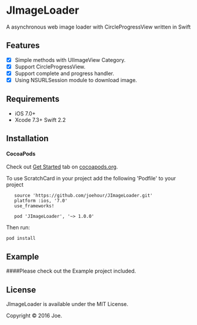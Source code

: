 JImageLoader
=======
A asynchronous web image loader with CircleProgressView written in Swift

Features
----------

- [x] Simple methods with UIImageView Category.
- [x] Support CircleProgressView.
- [x] Support complete and progress handler.
- [x] Using NSURLSession module to download image.

Requirements
----------

- iOS 7.0+
- Xcode 7.3+ Swift 2.2

Installation
----------

#### CocoaPods

Check out [Get Started](https://guides.cocoapods.org/using/getting-started.html) tab on [cocoapods.org](http://cocoapods.org/).

To use ScratchCard in your project add the following 'Podfile' to your project

       source 'https://github.com/joehour/JImageLoader.git'
       platform :ios, '7.0'
       use_frameworks!

       pod 'JImageLoader', '~> 1.0.0'

Then run:

    pod install

Example
----------

####Please check out the Example project included.



License
----------

JImageLoader is available under the MIT License.

Copyright © 2016 Joe.

